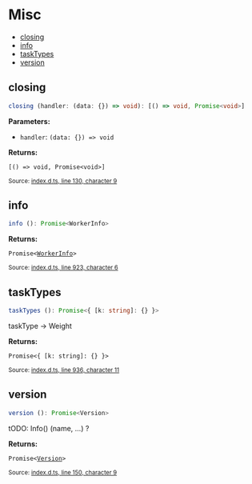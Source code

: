 <!-- Code generated by github.com/filecoin-shipyard/js-lotus-client/docgen. DO NOT EDIT. -->
# Misc



* [closing](misc.md#closing)
* [info](misc.md#info)
* [taskTypes](misc.md#tasktypes)
* [version](misc.md#version)

## closing

```ts
closing (handler: (data: {}) => void): [() => void, Promise<void>]
```

**Parameters:**

* `handler`: <code>(data: {}) =&gt; void</code>

**Returns:**

<code>[() =&gt; void, Promise&lt;void&gt;]</code>

<small>Source: [index.d.ts, line 130, character 9](https://github.com/filecoin-shipyard/js-lotus-client-rpc/blob/master/index.d.ts#L130)</small>

## info

```ts
info (): Promise<WorkerInfo>
```

**Returns:**

<code>Promise&lt;<a href="../types.md#workerinfo">WorkerInfo</a>&gt;</code>

<small>Source: [index.d.ts, line 923, character 6](https://github.com/filecoin-shipyard/js-lotus-client-rpc/blob/master/index.d.ts#L923)</small>

## taskTypes

```ts
taskTypes (): Promise<{ [k: string]: {} }>
```

taskType -> Weight

**Returns:**

<code>Promise&lt;{ [k: string]: {} }&gt;</code>

<small>Source: [index.d.ts, line 936, character 11](https://github.com/filecoin-shipyard/js-lotus-client-rpc/blob/master/index.d.ts#L936)</small>

## version

```ts
version (): Promise<Version>
```

tODO: Info() (name, ...) ?

**Returns:**

<code>Promise&lt;<a href="../types.md#version">Version</a>&gt;</code>

<small>Source: [index.d.ts, line 150, character 9](https://github.com/filecoin-shipyard/js-lotus-client-rpc/blob/master/index.d.ts#L150)</small>
